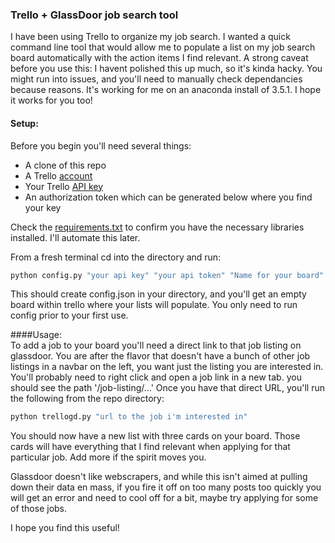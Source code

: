 ### Trello + GlassDoor job search tool  

I have been using Trello to organize my job search.  I wanted a quick command line tool that would allow me to populate a list on my job search board automatically with the action items I find relevant.  A strong caveat before you use this:  I havent polished this up much, so it's kinda hacky.  You might run into issues,  and you'll need to manually check dependancies because reasons.  It's working for me on an anaconda install of 3.5.1.  I hope it works for you too!  


#### Setup:  
Before you begin you'll need several things:  
* A clone of this repo  
* A Trello [account](https://trello.com/)  
* Your Trello [API key](https://trello.com/app-key)  
* An authorization token which can be generated below where you find your key  

  
Check the [requirements.txt](https://github.com/kmix27/trello_glassdoor/blob/master/requirements.txt) to confirm you have the necessary libraries installed.  I'll automate this later.  

From a fresh terminal cd into the directory and run:  

```bash  
python config.py "your api key" "your api token" "Name for your board"
```  

This should create config.json in your directory, and you'll get an empty board within trello where your lists will populate.  You only need to run config prior to your first use.  


####Usage:  
To add a job to your board you'll need a direct link to that job listing on glassdoor.  You are after the flavor that doesn't have a bunch of other job listings in a navbar on the left, you want just the listing you are interested in.  You'll probably need to right click and open a job link in a new tab.  you should see the path '/job-listing/...'  Once you have that direct URL, you'll run the following from the repo directory:  

```bash
python trellogd.py "url to the job i'm interested in"
```  

You should now have a new list with three cards on your board.  Those cards will have everything that I find relevant when applying for that particular job.  Add more if the spirit moves you.

Glassdoor doesn't like webscrapers, and while this isn't aimed at pulling down their data en mass,  if you fire it off on too many posts too quickly you will get an error and need to cool off for a bit, maybe try applying for some of those jobs.  

I hope you find this useful! 




